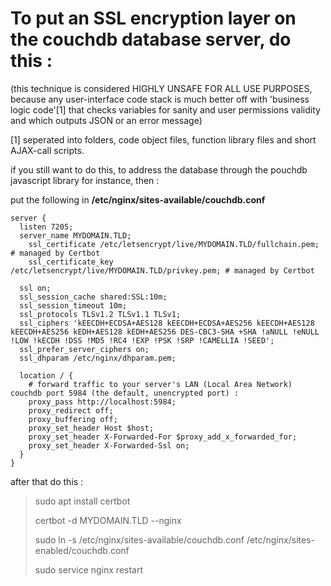 # To put an SSL encryption layer on the couchdb database server, do this :

(this technique is considered HIGHLY UNSAFE FOR ALL USE PURPOSES,
because any user-interface code stack is much better off with
'business logic code'[1] that checks variables for sanity and
user permissions validity and which outputs JSON or an error
message)

[1] seperated into folders, code object files, function library files
and short AJAX-call scripts.

if you still want to do this, to address the database through
the pouchdb javascript library for instance, then :

put the following in **/etc/nginx/sites-available/couchdb.conf**

````
server {
  listen 7205;
  server_name MYDOMAIN.TLD;
    ssl_certificate /etc/letsencrypt/live/MYDOMAIN.TLD/fullchain.pem; # managed by Certbot
    ssl_certificate_key /etc/letsencrypt/live/MYDOMAIN.TLD/privkey.pem; # managed by Certbot

  ssl on;
  ssl_session_cache shared:SSL:10m;
  ssl_session_timeout 10m;
  ssl_protocols TLSv1.2 TLSv1.1 TLSv1;
  ssl_ciphers 'kEECDH+ECDSA+AES128 kEECDH+ECDSA+AES256 kEECDH+AES128 kEECDH+AES256 kEDH+AES128 kEDH+AES256 DES-CBC3-SHA +SHA !aNULL !eNULL !LOW !kECDH !DSS !MD5 !RC4 !EXP !PSK !SRP !CAMELLIA !SEED';
  ssl_prefer_server_ciphers on;
  ssl_dhparam /etc/nginx/dhparam.pem;

  location / {
    # forward traffic to your server's LAN (Local Area Network) couchdb port 5984 (the default, unencrypted port) :
    proxy_pass http://localhost:5984;
    proxy_redirect off;
    proxy_buffering off;
    proxy_set_header Host $host;
    proxy_set_header X-Forwarded-For $proxy_add_x_forwarded_for;
    proxy_set_header X-Forwarded-Ssl on;
  }
}
````

after that do this :
> sudo apt install certbot
>
> certbot -d MYDOMAIN.TLD --nginx
>
> sudo ln -s /etc/nginx/sites-available/couchdb.conf /etc/nginx/sites-enabled/couchdb.conf
>
> sudo service nginx restart
